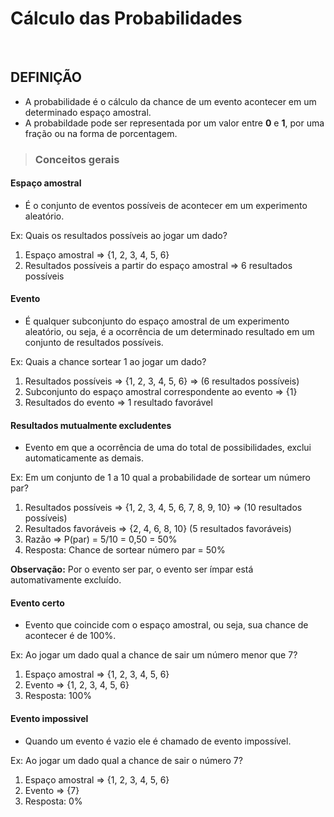 # Cálculo das Probabilidades 

<br>

## DEFINIÇÃO
* A probabilidade é o cálculo da chance de um evento acontecer em um determinado espaço amostral. 
* A probabildade pode ser representada por um valor entre **0** e **1**, por uma fração ou na forma de porcentagem.

> ### Conceitos gerais

#### Espaço amostral
* É o conjunto de eventos possíveis de acontecer em um experimento aleatório.

Ex: Quais os resultados possíveis ao jogar um dado?

1. Espaço amostral => {1, 2, 3, 4, 5, 6} 
2. Resultados possíveis a partir do espaço amostral => 6 resultados possíveis

#### Evento
* É qualquer subconjunto do espaço amostral de um experimento aleatório, ou seja, é a ocorrência de um determinado resultado em um conjunto de resultados possíveis.

Ex: Quais a chance sortear 1 ao jogar um dado?

1. Resultados possíveis => {1, 2, 3, 4, 5, 6} => (6 resultados possíveis)
2. Subconjunto do espaço amostral correspondente ao evento => {1} 
3. Resultados do evento => 1 resultado favorável

#### Resultados mutualmente excludentes
* Evento em que a ocorrência de uma do total de possibilidades, exclui automaticamente as demais.

Ex: Em um conjunto de 1 a 10 qual a probabilidade de sortear um número par?

1. Resultados possíveis => {1, 2, 3, 4, 5, 6, 7, 8, 9, 10} => (10 resultados possíveis)
2. Resultados favoráveis => {2, 4, 6, 8, 10} (5 resultados favoráveis)
3. Razão => P(par) = 5/10 = 0,50 = 50%
4. Resposta: Chance de sortear número par = 50%

**Observação:** Por o evento ser par, o evento ser ímpar está automativamente excluído.

#### Evento certo
* Evento que coincide com o espaço amostral, ou seja, sua chance de acontecer é de 100%.

Ex: Ao jogar um dado qual a chance de sair um número menor que 7?

1. Espaço amostral => {1, 2, 3, 4, 5, 6}
2. Evento => {1, 2, 3, 4, 5, 6}
3. Resposta: 100%

#### Evento impossivel
* Quando um evento é vazio ele é chamado de evento impossível.

Ex: Ao jogar um dado qual a chance de sair o número 7?

1. Espaço amostral => {1, 2, 3, 4, 5, 6}
2. Evento => {7}
3. Resposta: 0%